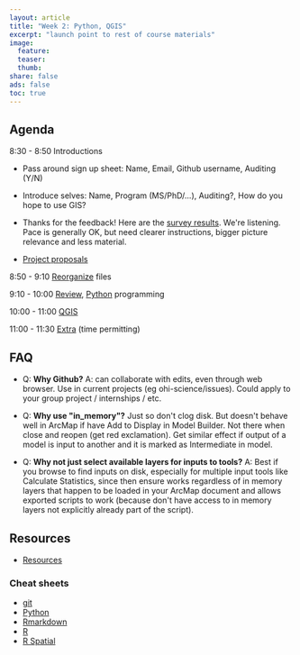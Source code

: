 ```yaml
---
layout: article
title: "Week 2: Python, QGIS"
excerpt: "launch point to rest of course materials"
image:
  feature:
  teaser:
  thumb:
share: false
ads: false
toc: true
---
```


## Agenda

8:30 - 8:50 Introductions

- Pass around sign up sheet: Name, Email, Github username, Auditing (Y/N)

- Introduce selves: Name, Program (MS/PhD/...), Auditing?, How do you hope to use GIS?

- Thanks for the feedback! Here are the [survey results](https://docs.google.com/a/nceas.ucsb.edu/forms/d/1jwZg3MR2BrkDtRZl5QSkRjaXijL0JyUvAGiwkRQvBHc/viewanalytics#start=publishanalytics). We're listening. Pace is generally OK, but need clearer instructions, bigger picture relevance and less material. 

- [Project proposals](../project)

8:50 - 9:10 [Reorganize](https://rawgit.com/ucsb-bren/esm296-4f/master/wk2/reorg.html) files

9:10 - 10:00 [Review](https://rawgit.com/ucsb-bren/esm296-4f/master/wk1/lab1.html#review), [Python](https://rawgit.com/ucsb-bren/esm296-4f/master/wk2/python.html) programming

10:00 - 11:00 [QGIS](QGIS.md)

11:00 - 11:30 [Extra](https://rawgit.com/ucsb-bren/esm296-4f/master/wk2/extra.html) (time permitting)
 
## FAQ

- Q: **Why Github?** A: can collaborate with edits, even through web browser. Use in current projects (eg ohi-science/issues). Could apply to your group project / internships / etc.

- Q: **Why use "in_memory"?** Just so don't clog disk. But doesn't behave well in ArcMap if have Add to Display in Model Builder. Not there when close and reopen (get red exclamation). Get similar effect if output of a model is input to another and it is marked as Intermediate in model.

- Q: **Why not just select available layers for inputs to tools?** A: Best if you browse to find inputs on disk, especially for multiple input tools like Calculate Statistics, since then ensure works regardless of in memory layers that happen to be loaded in your ArcMap document and allows exported scripts to work (because don't have access to in memory layers not explicitly already part of the script).

## Resources

- [Resources](resources.Rmd)

### Cheat sheets

- [git](cheatsheets/git_cheatsheet.pdf?raw=true)
- [Python](cheatsheets/python_cheat_sheet.pdf)
- [Rmarkdown](https://github.com/ucsb-bren/esm296-4f/blob/master/wk1/rmarkdown_cheatsheet.pdf?raw=true)
- [R](cheatsheets/r_cheatsheet.pdf)
- [R Spatial](http://www.maths.lancs.ac.uk/~rowlings/Teaching/UseR2012/cheatsheet.html)
